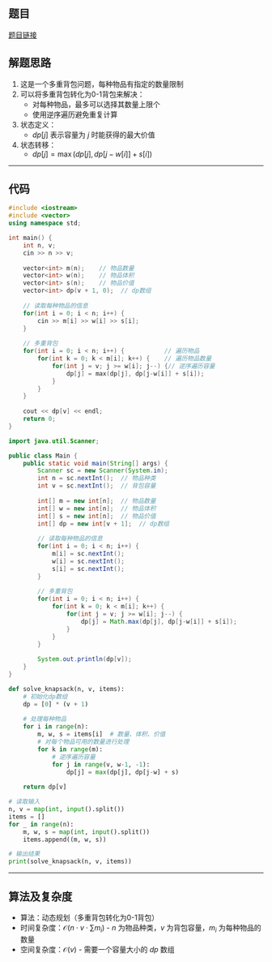 ## 题目
[题目链接](https://www.nowcoder.com/practice/a16b6679cc1841c3a20324279116d040?tpId=182&tqId=314225&sourceUrl=/exam/oj&channenl=wgithub&fromPut=wgithub)

## 解题思路

1. 这是一个多重背包问题，每种物品有指定的数量限制
2. 可以将多重背包转化为0-1背包来解决：
   - 对每种物品，最多可以选择其数量上限个
   - 使用逆序遍历避免重复计算
3. 状态定义：
   - $dp[j]$ 表示容量为 $j$ 时能获得的最大价值
4. 状态转移：
   - $dp[j] = \max(dp[j], dp[j-w[i]] + s[i])$

---

## 代码

```cpp []
#include <iostream>
#include <vector>
using namespace std;

int main() {
    int n, v;
    cin >> n >> v;
    
    vector<int> m(n);    // 物品数量
    vector<int> w(n);    // 物品体积
    vector<int> s(n);    // 物品价值
    vector<int> dp(v + 1, 0);  // dp数组
    
    // 读取每种物品的信息
    for(int i = 0; i < n; i++) {
        cin >> m[i] >> w[i] >> s[i];
    }
    
    // 多重背包
    for(int i = 0; i < n; i++) {           // 遍历物品
        for(int k = 0; k < m[i]; k++) {    // 遍历物品数量
            for(int j = v; j >= w[i]; j--) {// 逆序遍历容量
                dp[j] = max(dp[j], dp[j-w[i]] + s[i]);
            }
        }
    }
    
    cout << dp[v] << endl;
    return 0;
}
```

```java []
import java.util.Scanner;

public class Main {
    public static void main(String[] args) {
        Scanner sc = new Scanner(System.in);
        int n = sc.nextInt();  // 物品种类
        int v = sc.nextInt();  // 背包容量
        
        int[] m = new int[n];  // 物品数量
        int[] w = new int[n];  // 物品体积
        int[] s = new int[n];  // 物品价值
        int[] dp = new int[v + 1];  // dp数组
        
        // 读取每种物品的信息
        for(int i = 0; i < n; i++) {
            m[i] = sc.nextInt();
            w[i] = sc.nextInt();
            s[i] = sc.nextInt();
        }
        
        // 多重背包
        for(int i = 0; i < n; i++) {
            for(int k = 0; k < m[i]; k++) {
                for(int j = v; j >= w[i]; j--) {
                    dp[j] = Math.max(dp[j], dp[j-w[i]] + s[i]);
                }
            }
        }
        
        System.out.println(dp[v]);
    }
}
```

```python []
def solve_knapsack(n, v, items):
    # 初始化dp数组
    dp = [0] * (v + 1)
    
    # 处理每种物品
    for i in range(n):
        m, w, s = items[i]  # 数量、体积、价值
        # 对每个物品可用的数量进行处理
        for k in range(m):
            # 逆序遍历容量
            for j in range(v, w-1, -1):
                dp[j] = max(dp[j], dp[j-w] + s)
    
    return dp[v]

# 读取输入
n, v = map(int, input().split())
items = []
for _ in range(n):
    m, w, s = map(int, input().split())
    items.append((m, w, s))

# 输出结果
print(solve_knapsack(n, v, items))
```

---

## 算法及复杂度
- 算法：动态规划（多重背包转化为0-1背包）
- 时间复杂度：$\mathcal{O}(n \cdot v \cdot \sum m_i)$ - $n$ 为物品种类，$v$ 为背包容量，$m_i$ 为每种物品的数量
- 空间复杂度：$\mathcal{O}(v)$ - 需要一个容量大小的 $dp$ 数组